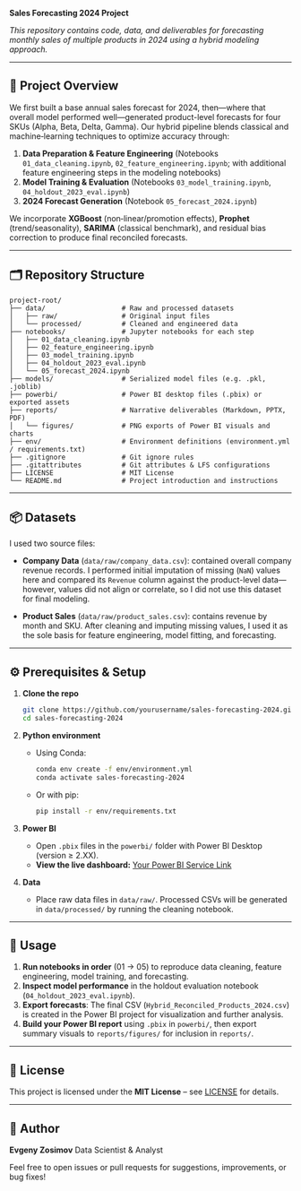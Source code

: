 **Sales Forecasting 2024 Project**

*This repository contains code, data, and deliverables for forecasting monthly sales of multiple products in 2024 using a hybrid modeling approach.*

---

## 📄 Project Overview

We first built a base annual sales forecast for 2024, then—where that overall model performed well—generated product-level forecasts for four SKUs (Alpha, Beta, Delta, Gamma). Our hybrid pipeline blends classical and machine‑learning techniques to optimize accuracy through:

1. **Data Preparation & Feature Engineering** (Notebooks `01_data_cleaning.ipynb`, `02_feature_engineering.ipynb`; with additional feature engineering steps in the modeling notebooks)
2. **Model Training & Evaluation** (Notebooks `03_model_training.ipynb`, `04_holdout_2023_eval.ipynb`)
3. **2024 Forecast Generation** (Notebook `05_forecast_2024.ipynb`)

We incorporate **XGBoost** (non‑linear/promotion effects), **Prophet** (trend/seasonality), **SARIMA** (classical benchmark), and residual bias correction to produce final reconciled forecasts.

---

## 🗂️ Repository Structure

```
project-root/
├── data/                   # Raw and processed datasets
│   ├── raw/                # Original input files
│   └── processed/          # Cleaned and engineered data
├── notebooks/              # Jupyter notebooks for each step
│   ├── 01_data_cleaning.ipynb
│   ├── 02_feature_engineering.ipynb
│   ├── 03_model_training.ipynb
│   ├── 04_holdout_2023_eval.ipynb
│   └── 05_forecast_2024.ipynb
├── models/                 # Serialized model files (e.g. .pkl, .joblib)
├── powerbi/                # Power BI desktop files (.pbix) or exported assets
├── reports/                # Narrative deliverables (Markdown, PPTX, PDF)
│   └── figures/            # PNG exports of Power BI visuals and charts
├── env/                    # Environment definitions (environment.yml / requirements.txt)
├── .gitignore              # Git ignore rules
├── .gitattributes          # Git attributes & LFS configurations
├── LICENSE                 # MIT License
└── README.md               # Project introduction and instructions
```

---

## 📦 Datasets

I used two source files:

* **Company Data** (`data/raw/company_data.csv`): contained overall company revenue records. I performed initial imputation of missing (`NaN`) values here and compared its `Revenue` column against the product-level data—however, values did not align or correlate, so I did not use this dataset for final modeling.

* **Product Sales** (`data/raw/product_sales.csv`): contains revenue by month and SKU. After cleaning and imputing missing values, I used it as the sole basis for feature engineering, model fitting, and forecasting.

---

## ⚙️ Prerequisites & Setup

1. **Clone the repo**

   ```bash
   git clone https://github.com/yourusername/sales-forecasting-2024.git
   cd sales-forecasting-2024
   ```

2. **Python environment**

   * Using Conda:

     ```bash
     conda env create -f env/environment.yml
     conda activate sales-forecasting-2024
     ```
   * Or with pip:

     ```bash
     pip install -r env/requirements.txt
     ```

3. **Power BI**

   * Open `.pbix` files in the `powerbi/` folder with Power BI Desktop (version ≥ 2.XX).
   * **View the live dashboard:** [Your Power BI Service Link](https://app.powerbi.com/view?r=eyJrIjoiM2JlMGRkODAtNzg0MC00NzNiLTgzYmEtMTYxZDhlNDY1MzVkIiwidCI6IjQxOTI3ZjQyLTQ2NWMtNDFmOS1iYzAwLTUxMTVjM2QzNTE3NCIsImMiOjl9)

4. **Data**

   * Place raw data files in `data/raw/`. Processed CSVs will be generated in `data/processed/` by running the cleaning notebook.

---

## 🚀 Usage

1. **Run notebooks in order** (01 → 05) to reproduce data cleaning, feature engineering, model training, and forecasting.
2. **Inspect model performance** in the holdout evaluation notebook (`04_holdout_2023_eval.ipynb`).
3. **Export forecasts**: The final CSV (`Hybrid_Reconciled_Products_2024.csv`) is created in the Power BI project for visualization and further analysis.
4. **Build your Power BI report** using `.pbix` in `powerbi/`, then export summary visuals to `reports/figures/` for inclusion in `reports/`.

---

## 📑 License

This project is licensed under the **MIT License** – see [LICENSE](LICENSE) for details.

---

## 👤 Author

**Evgeny Zosimov**
Data Scientist & Analyst

Feel free to open issues or pull requests for suggestions, improvements, or bug fixes!
